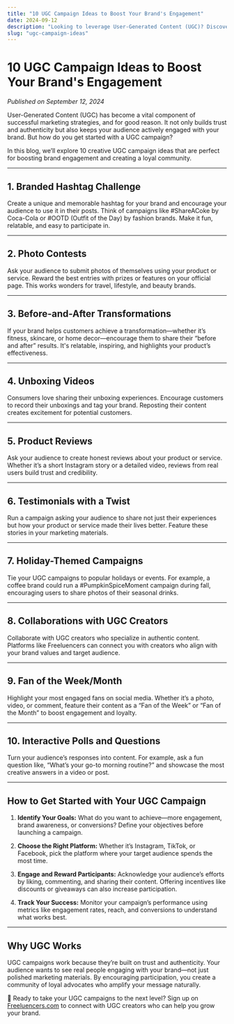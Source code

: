 ```yaml
---
title: "10 UGC Campaign Ideas to Boost Your Brand's Engagement"
date: 2024-09-12
description: "Looking to leverage User-Generated Content (UGC)? Discover 10 creative campaign ideas to engage your audience and grow your brand."
slug: "ugc-campaign-ideas"
---
```


# 10 UGC Campaign Ideas to Boost Your Brand's Engagement

*Published on September 12, 2024*

User-Generated Content (UGC) has become a vital component of successful marketing strategies, and for good reason. It not only builds trust and authenticity but also keeps your audience actively engaged with your brand. But how do you get started with a UGC campaign?

In this blog, we’ll explore 10 creative UGC campaign ideas that are perfect for boosting brand engagement and creating a loyal community.

---

## 1. **Branded Hashtag Challenge**

Create a unique and memorable hashtag for your brand and encourage your audience to use it in their posts. Think of campaigns like #ShareACoke by Coca-Cola or #OOTD (Outfit of the Day) by fashion brands. Make it fun, relatable, and easy to participate in.

---

## 2. **Photo Contests**

Ask your audience to submit photos of themselves using your product or service. Reward the best entries with prizes or features on your official page. This works wonders for travel, lifestyle, and beauty brands.

---

## 3. **Before-and-After Transformations**

If your brand helps customers achieve a transformation—whether it’s fitness, skincare, or home decor—encourage them to share their “before and after” results. It's relatable, inspiring, and highlights your product’s effectiveness.

---

## 4. **Unboxing Videos**

Consumers love sharing their unboxing experiences. Encourage customers to record their unboxings and tag your brand. Reposting their content creates excitement for potential customers.

---

## 5. **Product Reviews**

Ask your audience to create honest reviews about your product or service. Whether it’s a short Instagram story or a detailed video, reviews from real users build trust and credibility.

---

## 6. **Testimonials with a Twist**

Run a campaign asking your audience to share not just their experiences but how your product or service made their lives better. Feature these stories in your marketing materials.

---

## 7. **Holiday-Themed Campaigns**

Tie your UGC campaigns to popular holidays or events. For example, a coffee brand could run a #PumpkinSpiceMoment campaign during fall, encouraging users to share photos of their seasonal drinks.

---

## 8. **Collaborations with UGC Creators**

Collaborate with UGC creators who specialize in authentic content. Platforms like Freeluencers can connect you with creators who align with your brand values and target audience.

---

## 9. **Fan of the Week/Month**

Highlight your most engaged fans on social media. Whether it’s a photo, video, or comment, feature their content as a “Fan of the Week” or “Fan of the Month” to boost engagement and loyalty.

---

## 10. **Interactive Polls and Questions**

Turn your audience’s responses into content. For example, ask a fun question like, “What’s your go-to morning routine?” and showcase the most creative answers in a video or post.

---

## How to Get Started with Your UGC Campaign

1. **Identify Your Goals:** What do you want to achieve—more engagement, brand awareness, or conversions? Define your objectives before launching a campaign.

2. **Choose the Right Platform:** Whether it’s Instagram, TikTok, or Facebook, pick the platform where your target audience spends the most time.

3. **Engage and Reward Participants:** Acknowledge your audience’s efforts by liking, commenting, and sharing their content. Offering incentives like discounts or giveaways can also increase participation.

4. **Track Your Success:** Monitor your campaign’s performance using metrics like engagement rates, reach, and conversions to understand what works best.

---

## Why UGC Works

UGC campaigns work because they’re built on trust and authenticity. Your audience wants to see real people engaging with your brand—not just polished marketing materials. By encouraging participation, you create a community of loyal advocates who amplify your message naturally.

🌟 Ready to take your UGC campaigns to the next level? Sign up on [Freeluencers.com](https://freeluencers.com) to connect with UGC creators who can help you grow your brand.
